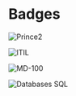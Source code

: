 # Badges

![Prince2](https://user-images.githubusercontent.com/71216675/165095397-9326703f-7da0-4554-bf5e-7bf1f1ae6ab3.png)

![ITIL](https://user-images.githubusercontent.com/71216675/165095967-8c6fe0c2-598e-4fdb-a991-375ea1b10945.png)

![MD-100](https://user-images.githubusercontent.com/71216675/165096723-53c3fa67-80fc-47b6-9f29-cd6171b5246f.png)

![Databases SQL](https://user-images.githubusercontent.com/71216675/165096853-c7747b12-efeb-47ae-bf39-67fcbc7cc287.png)

